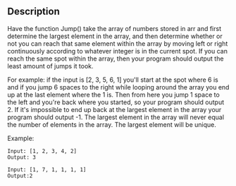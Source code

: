 ## Description
Have the function Jump() take the array of numbers stored in arr
and first determine the largest element in the array,
and then determine whether or not you can reach that same element within
the array by moving left or right continuously according to whatever integer
is in the current spot. If you can reach the same spot within the array,
then your program should output the least amount of jumps it took.

For example: if the input is [2, 3, 5, 6, 1] you'll start at the spot where
6 is and if you jump 6 spaces to the right while looping around the array you
end up at the last element where the 1 is. Then from here you jump 1 space to
the left and you're back where you started, so your program should output 2.
If it's impossible to end up back at the largest element in the array your
program should output -1. The largest element in the array will never equal
the number of elements in the array. The largest element will be unique.
  
  Example:

    Input: [1, 2, 3, 4, 2]
    Output: 3

    Input: [1, 7, 1, 1, 1, 1]
    Output:2
